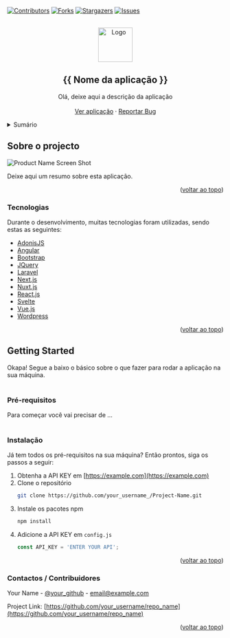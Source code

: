 <div id="top"></div>

<!-- PROJECT SHIELDS -->
<!--
*** I'm using markdown "reference style" links for readability.
*** Reference links are enclosed in brackets [ ] instead of parentheses ( ).
*** See the bottom of this document for the declaration of the reference variables
*** for contributors-url, forks-url, etc. This is an optional, concise syntax you may use.
*** https://www.markdownguide.org/basic-syntax/#reference-style-links
-->
[![Contributors][contributors-shield]][contributors-url]
[![Forks][forks-shield]][forks-url]
[![Stargazers][stars-shield]][stars-url]
[![Issues][issues-shield]][issues-url]


<!-- PROJECT LOGO -->
<br />
<div align="center">
  <a href="https://www.digitalfactory.co.ao/" target="_blank">
    <img src="https://cms.digitalfactory.co.ao/api/assets/intranet-digital-factory/7e2d1bad-0efd-43a1-8385-bd11393c35ef/yellow.svg?version=0" alt="Logo" width="80" height="80">
  </a>

  <h2 align="center">{{ Nome da aplicação }}</h2>

  <p align="center">
    Olá, deixe aqui a descrição da aplicação
    <br />
    <br />
	<!-- Coloque aqui a url do site/app na play store ou app store -->
    <a href="https://www.digitalfactory.co.ao/" target="_blank">Ver aplicação</a>
    ·
    <a href="https://github.com/dfangola/DF-Repo-Template/issues" target="_blank">Reportar Bug</a>
  </p>
</div>



<!-- TABLE OF CONTENTS -->
<details>
  <summary>Sumário</summary>
  <ol>
    <li>
      <a href="#about-the-project">Sobre o projecto</a>
      <ul>
        <li><a href="#built-with">Tecnologias</a></li>
      </ul>
    </li>
    <li>
      <a href="#getting-started">Getting Started</a>
      <ul>
        <li><a href="#prerequisites">Pré-requisitos</a></li>
        <li><a href="#installation">Instalação</a></li>
      </ul>
    </li>
    <li><a href="#contact">Contactos</a></li>
  </ol>
</details>



<!-- ABOUT THE PROJECT -->
<h2 id="about-the-project">Sobre o projecto</h2>

<!-- Adicione uma captura do projecto aqui -->
![Product Name Screen Shot](https://cms.digitalfactory.co.ao/api/assets/intranet-digital-factory/c5296bb5-0b04-4421-bf2e-7b35aea5d7d5/screenshot.png?version=0)

Deixe aqui um resumo sobre esta aplicação.

<p align="right">(<a href="#top">voltar ao topo</a>)</p>



<h3 id="built-with">Tecnologias</h3>

Durante o desenvolvimento, muitas tecnologias foram utilizadas, sendo estas as seguintes:

* <a href="https://adonisjs.com/">AdonisJS</a>
* <a href="https://angular.io/">Angular</a>
* <a href="https://getbootstrap.com">Bootstrap</a>
* <a href="https://jquery.com">JQuery</a>
* <a href="https://laravel.com">Laravel</a>
* <a href="https://nextjs.org/">Next.js</a>
* <a href="https://nuxtjs.org/">Nuxt.js</a>
* <a href="https://reactjs.org/">React.js</a>
* <a href="https://svelte.dev/">Svelte</a>
* <a href="https://vuejs.org/">Vue.js</a>
* <a href="https://wordpress.org/">Wordpress</a>

<p align="right">(<a href="#top">voltar ao topo</a>)</p>



<!-- GETTING STARTED -->
<h2 id="getting-started">Getting Started</h2>

Okapa! Segue a baixo o básico sobre o que fazer para rodar a aplicação na sua máquina.
<br />
<br />

<h3 id="prerequisites">Pré-requisitos</h3>

Para começar você vai precisar de ...
<br />
<br />

<h3 id="installation">Instalação</h3>

Já tem todos os pré-requisitos na sua máquina? Então prontos, siga os passos a seguir:

<!-- os passos a seguir são meramente ilustrativos -->

1. Obtenha a API KEY em [https://example.com](https://example.com)
2. Clone o repositório
   ```sh
   git clone https://github.com/your_username_/Project-Name.git
   ```
3. Instale os pacotes npm
   ```sh
   npm install
   ```
4. Adicione a API KEY em `config.js`
   ```js
   const API_KEY = 'ENTER YOUR API';
   ```

<p align="right">(<a href="#top">voltar ao topo</a>)</p>

<h3 id="contact">Contactos / Contribuidores</h3>

Your Name - [@your_github](https://github.com/your_username) - email@example.com

Project Link: [https://github.com/your_username/repo_name](https://github.com/your_username/repo_name)

<p align="right">(<a href="#top">voltar ao topo</a>)</p>


<!-- MARKDOWN LINKS & IMAGES -->
<!-- https://www.markdownguide.org/basic-syntax/#reference-style-links -->
[contributors-shield]: https://img.shields.io/github/contributors/othneildrew/Best-README-Template.svg?style=for-the-badge
[contributors-url]: https://github.com/dfangola/DF-Repo-Template/graphs/contributors
[forks-shield]: https://img.shields.io/github/forks/othneildrew/Best-README-Template.svg?style=for-the-badge
[forks-url]: https://github.com/dfangola/DF-Repo-Template/network/members
[stars-shield]: https://img.shields.io/github/stars/othneildrew/Best-README-Template.svg?style=for-the-badge
[stars-url]: https://github.com/dfangola/DF-Repo-Template/stargazers
[issues-shield]: https://img.shields.io/github/issues/othneildrew/Best-README-Template.svg?style=for-the-badge
[issues-url]: https://github.com/dfangola/DF-Repo-Template/issues